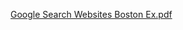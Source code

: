 
[Google Search Websites Boston Ex.pdf](https://github.com/jacob-hansen/Multimodal-Activity-Classification/files/7961867/Google.Search.Websites.Boston.Ex.pdf)
